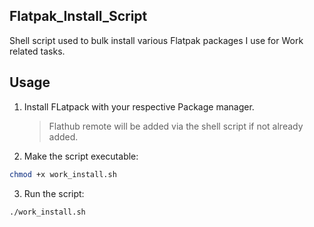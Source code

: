 ## Flatpak_Install_Script

Shell script used to bulk install various Flatpak packages I use for Work related tasks.

## Usage

1. Install FLatpack with your respective Package manager.
   > Flathub remote will be added via the shell script if not already added.

3. Make the script executable:
```bash
chmod +x work_install.sh
```

3. Run the script:
```bash
./work_install.sh
```
